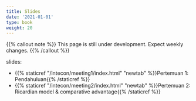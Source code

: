 ```yaml
---
title: Slides
date: '2021-01-01'
type: book
weight: 20
---
```


{{% callout note %}} This page is still under development. Expect weekly changes. {{% /callout %}}

slides:

- {{% staticref "/intecon/meeting1/index.html" "newtab" %}}Pertemuan 1: Pendahuluan{{% /staticref %}}
- {{% staticref "/intecon/meeting2/index.html" "newtab" %}}Pertemuan 2: Ricardian model & comparative advantage{{% /staticref %}}
